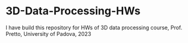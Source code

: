 # 3D-Data-Processing-HWs
I have build this repository for HWs of 3D data processing course, Prof. Pretto, University of Padova, 2023
